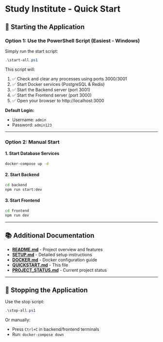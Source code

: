 # Study Institute - Quick Start

## 🚀 Starting the Application

### Option 1: Use the PowerShell Script (Easiest - Windows)

Simply run the start script:

```powershell
.\start-all.ps1
```

This script will:
1. ✅ Check and clear any processes using ports 3000/3001
2. ✅ Start Docker services (PostgreSQL & Redis)
3. ✅ Start the Backend server (port 3001)
4. ✅ Start the Frontend server (port 3000)
5. ✅ Open your browser to http://localhost:3000

**Default Login:**
- Username: `admin`
- Password: `admin123`

---

### Option 2: Manual Start

#### 1. Start Database Services
```bash
docker-compose up -d
```

#### 2. Start Backend
```bash
cd backend
npm run start:dev
```

#### 3. Start Frontend  
```bash
cd frontend
npm run dev
```

---

## 📚 Additional Documentation

- **[README.md](./README.md)** - Project overview and features
- **[SETUP.md](./SETUP.md)** - Detailed setup instructions
- **[DOCKER.md](./DOCKER.md)** - Docker configuration guide
- **[QUICKSTART.md](./QUICKSTART.md)** - This file
- **[PROJECT_STATUS.md](./PROJECT_STATUS.md)** - Current project status

---

## 🛑 Stopping the Application

Use the stop script:
```powershell
.\stop-all.ps1
```

Or manually:
- Press `Ctrl+C` in backend/frontend terminals
- Run: `docker-compose down`

